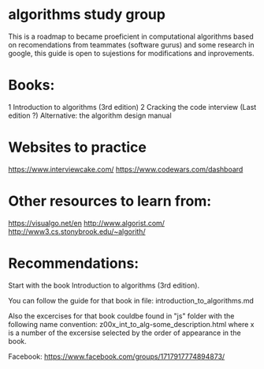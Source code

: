 # algorithms study group
This is a roadmap to became proeficient in computational algorithms based on recomendations from teammates (software gurus) and some research in google, this guide is open to sujestions for modifications and inprovements.

# Books:

1 Introduction to algorithms (3rd edition)
2 Cracking the code interview (Last edition ?) Alternative: the algorithm design manual

# Websites to practice 
https://www.interviewcake.com/
https://www.codewars.com/dashboard

# Other resources to learn from:
https://visualgo.net/en
http://www.algorist.com/
http://www3.cs.stonybrook.edu/~algorith/

# Recommendations:

Start with the book Introduction to algorithms (3rd edition).

You can follow the guide for that book in file:
introduction_to_algorithms.md

Also the excercises for that book couldbe found in "js" folder with the following name convention:
z00x_int_to_alg-some_description.html where x is a number of the excersise selected by the order of appearance in the book.


Facebook:
https://www.facebook.com/groups/1717917774894873/